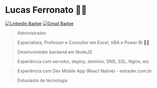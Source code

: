 # Lucas Ferronato :man_technologist:
[![Linkedin Badge](https://img.shields.io/badge/-LinkedIn-blue?style=for-the-badge&logo=Linkedin&logoColor=white&link=https://www.linkedin.com/in/lucasferronato/)](https://www.linkedin.com/in/lucasferronato/)
[![Gmail Badge](https://img.shields.io/badge/-Gmail-c14438?style=for-the-badge&logo=Gmail&logoColor=white&link=mailto:lucas.fe.pelle@gmail.com)](mailto:lucas.fe.pelle@gmail.com)

> Administrador

> Especialista, Professor e Consultor em Excel, VBA e Power BI 💚💛

> Desenvolvedor backend em NodeJS

> Experiência com servidor, deploy, domínio, DNS, SSL, Nginx, etc

> Experiência com Dev Mobile App (React Native) - estrader.com.br

> Entusiasta de tecnologia

<!--
**LFerronato/lferronato** is a ✨ _special_ ✨ repository because its `README.md` (this file) appears on your GitHub profile.

Here are some ideas to get you started:

- 🔭 I’m currently working on ...
- 🌱 I’m currently learning ...
- 👯 I’m looking to collaborate on ...
- 🤔 I’m looking for help with ...
- 💬 Ask me about ...
- 📫 How to reach me: ...
- 😄 Pronouns: ...
- ⚡ Fun fact: ...
-->
